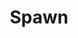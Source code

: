 ---
title: Spawn
issue: 59A
issue_nr: 59
full_title: Vanished
subtitle: ""
story_arc: ""
crossover: ""
variant: A
publisher: Image Comics
creators: 
  - Todd McFarlane
release_date: Mar 1997
release_year: 1997
genre:
  - Action
  - Adventure
  - Crime
  - Fantasy
  - Horror
  - Science Fiction
  - Super-Heroes
  - Thriller
format: Comic
pages: 32
signed_by: Greg Capullo
price: 7.50
---
